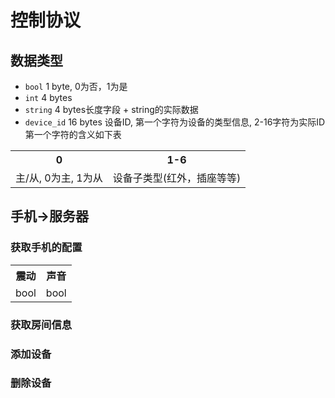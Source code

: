 # 控制协议

## 数据类型

  * `bool`        1 byte, 0为否，1为是
  * `int`         4 bytes
  * `string`      4 bytes长度字段 + string的实际数据
  * `device_id`   16 bytes 设备ID, 第一个字符为设备的类型信息, 2-16字符为实际ID
  第一个字符的含义如下表
  <table>
  <tr>
    <th>0</th>
    <th>1-6</th>
  </tr>
  <tr>
    <td>主/从, 0为主, 1为从</td>
    <td>设备子类型(红外，插座等等)</td>
  </tr>
  </table>


## 手机->服务器

### 获取手机的配置
<table>
  <tr>
    <th>震动</th>
    <th>声音</th>
  </tr>
  <tr>
    <td>bool</td>
    <td>bool</td>
  </tr>
</table>

### 获取房间信息

### 添加设备

### 删除设备




